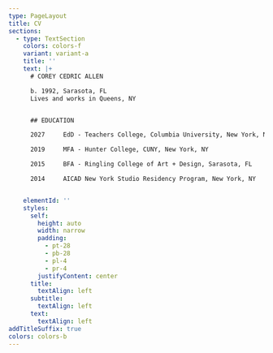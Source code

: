 ```yaml
---
type: PageLayout
title: CV
sections:
  - type: TextSection
    colors: colors-f
    variant: variant-a
    title: ''
    text: |+
      # COREY CEDRIC ALLEN

      b. 1992, Sarasota, FL
      Lives and works in Queens, NY


      ## EDUCATION

      2027     EdD - Teachers College, Columbia University, New York, NY

      2019     MFA - Hunter College, CUNY, New York, NY

      2015     BFA - Ringling College of Art + Design, Sarasota, FL

      2014     AICAD New York Studio Residency Program, New York, NY


    elementId: ''
    styles:
      self:
        height: auto
        width: narrow
        padding:
          - pt-28
          - pb-28
          - pl-4
          - pr-4
        justifyContent: center
      title:
        textAlign: left
      subtitle:
        textAlign: left
      text:
        textAlign: left
addTitleSuffix: true
colors: colors-b
---
```

